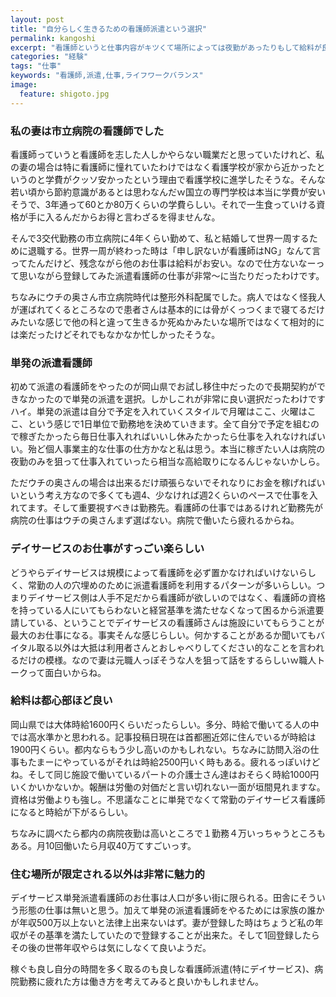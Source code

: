```yaml
---
layout: post
title: "自分らしく生きるための看護師派遣という選択"
permalink: kangoshi
excerpt: "看護師というと仕事内容がキツくて場所によっては夜勤があったりもして給料が良い分激務であるというイメージですが派遣の看護師という働き方なら看護師という仕事が持つリスクを上手く回避できるかもしれません。激務故に看護師を辞めてしまった方は再び資格パワーを活かすチャンスかも？"
categories: "経験"
tags: "仕事"
keywords: "看護師,派遣,仕事,ライフワークバランス"
image:
  feature: shigoto.jpg
---
```


### 私の妻は市立病院の看護師でした

看護師っていうと看護師を志した人しかやらない職業だと思っていたけれど、私の妻の場合は特に看護師に憧れていたわけではなく看護学校が家から近かったというのと学費がクッソ安かったという理由で看護学校に進学したそうな。そんな若い頃から節約意識があるとは思わなんだｗ国立の専門学校は本当に学費が安いそうで、3年通って60とか80万くらいの学費らしい。それで一生食っていける資格が手に入るんだからお得と言わざるを得ませんな。

そんで3交代勤務の市立病院に4年くらい勤めて、私と結婚して世界一周するために退職する。世界一周が終わった時は「申し訳ないが看護師はNG」なんて言ってたんだけど、残念ながら他のお仕事は給料がお安い。なので仕方ないなーって思いながら登録してみた派遣看護師の仕事が非常〜に当たりだったわけです。

ちなみにウチの奥さん市立病院時代は整形外科配属でした。病人ではなく怪我人が運ばれてくるところなので患者さんは基本的には骨がくっつくまで寝てるだけみたいな感じで他の科と違って生きるか死ぬかみたいな場所ではなくて相対的には楽だったけどそれでもなかなか忙しかったそうな。

### 単発の派遣看護師

初めて派遣の看護師をやったのが岡山県でお試し移住中だったので長期契約ができなかったので単発の派遣を選択。しかしこれが非常に良い選択だったわけですハイ。単発の派遣は自分で予定を入れていくスタイルで月曜はここ、火曜はここ、という感じで1日単位で勤務地を決めていきます。全て自分で予定を組むので稼ぎたかったら毎日仕事入れればいいし休みたかったら仕事を入れなければいい。殆ど個人事業主的な仕事の仕方かなと私は思う。本当に稼ぎたい人は病院の夜勤のみを狙って仕事入れていったら相当な高給取りになるんじゃないかしら。

ただウチの奥さんの場合は出来るだけ頑張らないでそれなりにお金を稼げればいいという考え方なので多くても週4、少なければ週2くらいのペースで仕事を入れてます。そして重要視すべきは勤務先。看護師の仕事ではあるけれど勤務先が病院の仕事はウチの奥さんまず選ばない。病院で働いたら疲れるからね。

### デイサービスのお仕事がすっごい楽らしい

どうやらデイサービスは規模によって看護師を必ず置かなければいけないらしく、常勤の人の穴埋めのために派遣看護師を利用するパターンが多いらしい。つまりデイサービス側は人手不足だから看護師が欲しいのではなく、看護師の資格を持っている人にいてもらわないと経営基準を満たせなくなって困るから派遣要請している、ということでデイサービスの看護師さんは施設にいてもらうことが最大のお仕事になる。事実そんな感じらしい。何かすることがあるか聞いてもバイタル取る以外は大抵は利用者さんとおしゃべりしてください的なことを言われるだけの模様。なので妻は元職人っぽそうな人を狙って話をするらしいｗ職人トークって面白いからね。

### 給料は都心部ほど良い

岡山県では大体時給1600円くらいだったらしい。多分、時給で働いてる人の中では高水準かと思われる。記事投稿日現在は首都圏近郊に住んでいるが時給は1900円くらい。都内ならもう少し高いのかもしれない。ちなみに訪問入浴の仕事もたまーにやっているがそれは時給2500円いく時もある。疲れるっぽいけどね。そして同じ施設で働いているパートの介護士さん達はおそらく時給1000円いくかいかないか。報酬は労働の対価だと言い切れない一面が垣間見れますな。資格は労働よりも強し。不思議なことに単発でなくて常勤のデイサービス看護師になると時給が下がるらしい。

ちなみに調べたら都内の病院夜勤は高いところで１勤務４万いっちゃうところもある。月10回働いたら月収40万てすごいっす。

### 住む場所が限定される以外は非常に魅力的

デイサービス単発派遣看護師のお仕事は人口が多い街に限られる。田舎にそういう形態の仕事は無いと思う。加えて単発の派遣看護師をやるためには家族の誰かが年収500万以上ないと法律上出来ないはず。妻が登録した時はちょうど私の年収がその基準を満たしていたので登録することが出来た。そして1回登録したらその後の世帯年収やらは気にしなくて良いようだ。

稼ぐも良し自分の時間を多く取るのも良しな看護師派遣(特にデイサービス)、病院勤務に疲れた方は働き方を考えてみると良いかもしれません。
